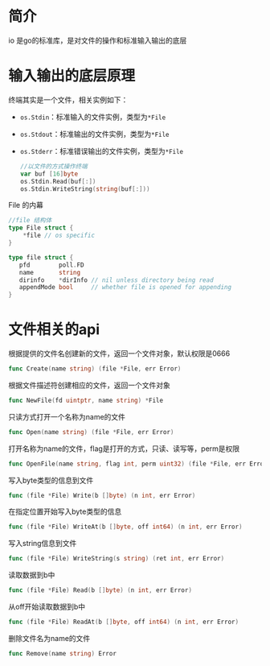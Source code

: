 # 简介

io 是go的标准库，是对文件的操作和标准输入输出的底层





# 输入输出的底层原理

终端其实是一个文件，相关实例如下：

- `os.Stdin`：标准输入的文件实例，类型为`*File`

- `os.Stdout`：标准输出的文件实例，类型为`*File`

- `os.Stderr`：标准错误输出的文件实例，类型为`*File`

  ```go
  //以文件的方式操作终端
  var buf [16]byte
  os.Stdin.Read(buf[:])
  os.Stdin.WriteString(string(buf[:]))
  ```



File 的内幕

```go
//file 结构体
type File struct {
	*file // os specific
}

type file struct {
   pfd        poll.FD
   name       string
   dirinfo    *dirInfo // nil unless directory being read
   appendMode bool     // whether file is opened for appending
}
```



# 文件相关的api

根据提供的文件名创建新的文件，返回一个文件对象，默认权限是0666

 ```go
func Create(name string) (file *File, err Error)
 ```

  根据文件描述符创建相应的文件，返回一个文件对象

 ```go
func NewFile(fd uintptr, name string) *File
 ```

  只读方式打开一个名称为name的文件

 ```go
func Open(name string) (file *File, err Error)
 ```

  打开名称为name的文件，flag是打开的方式，只读、读写等，perm是权限

```go
func OpenFile(name string, flag int, perm uint32) (file *File, err Error)
```

  写入byte类型的信息到文件

```go
func (file *File) Write(b []byte) (n int, err Error)
```

  在指定位置开始写入byte类型的信息

```go
func (file *File) WriteAt(b []byte, off int64) (n int, err Error)
```

  写入string信息到文件

 ```go
func (file *File) WriteString(s string) (ret int, err Error)
 ```

  读取数据到b中

 ```go
func (file *File) Read(b []byte) (n int, err Error)
 ```

  从off开始读取数据到b中

 ```go
func (file *File) ReadAt(b []byte, off int64) (n int, err Error)
 ```

  删除文件名为name的文件

 ```go
func Remove(name string) Error
 ```

  
